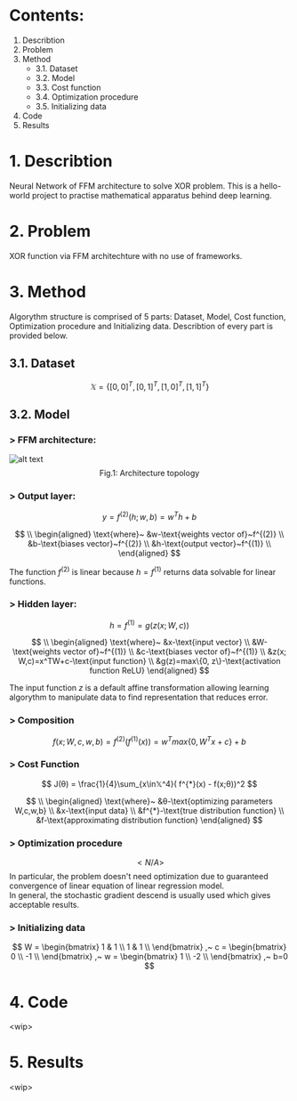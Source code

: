 # Contents:
1. Describtion
2. Problem
3. Method
    * 3.1. Dataset
    * 3.2. Model
    * 3.3. Cost function
    * 3.4. Optimization procedure
    * 3.5. Initializing data
4. Code
5. Results

# 1. Describtion
Neural Network of FFM architecture to solve XOR problem. This is a hello-world project to practise mathematical apparatus behind deep learning.

# 2. Problem
XOR function via FFM architechture with no use of frameworks.

# 3. Method
Algorythm structure is comprised of 5 parts: Dataset, Model, Cost function, Optimization procedure and Initializing data. Describtion of every part is provided below.
## 3.1. Dataset
$$𝕏=\{[0,0]^T, [0,1]^T, [1,0]^T, [1,1]^T\}$$
## 3.2. Model
### > FFM architecture:
![alt text](<link to graph>)
$$
\text{Fig.1: Architecture topology}
$$
### > Output layer:
$$
y=f^{(2)}(h; w,b) = w^Th+b
$$

$$
\\
\begin{aligned}
\text{where}~
&w-\text{weights vector of}~f^{(2)} \\
&b-\text{biases vector}~f^{(2)} \\
&h-\text{output vector}~f^{(1)} \\
\end{aligned}
$$

The function $f^{(2)}$ is linear because $h=f^{(1)}$ returns data solvable for linear functions. 

### > Hidden layer:
$$
h = f^{(1)} = g( z( x; W,c))
$$

$$
\\
\begin{aligned}
\text{where}~
&x-\text{input vector} \\
&W-\text{weights vector of}~f^{(1)} \\
&c-\text{biases vector of}~f^{(1)} \\
&z(x; W,c)=x^TW+c-\text{input function} \\
&g(z)=max\{0, z\}-\text{activation function ReLU}
\end{aligned}
$$

The input function $z$ is a default affine transformation allowing learning algorythm to manipulate data to find representation that reduces error.

### > Composition
$$
f(x; W,c,w,b) = f^{(2)}( f^{(1)}( x)) = w^Tmax\{0, W^Tx+c\}+b
$$
### > Cost Function
$$
J(θ) = \frac{1}{4}\sum_{x\in𝕏^4}( f^{*}(x) - f(x;θ))^2
$$

$$
\\
\begin{aligned}
\text{where}~
&θ-\text{optimizing parameters W,c,w,b} \\
&x-\text{input data} \\
&f^{*}-\text{true distribution function} \\
&f-\text{approximating distribution function}
\end{aligned}
$$
### > Optimization procedure
$$
<N/A>
$$
In particular, the problem doesn't need optimization due to guaranteed convergence of linear equation of linear regression model.\
In general, the stochastic gradient descend is usually used which gives acceptable results.

### > Initializing data
$$
W = \begin{bmatrix}
    1 & 1 \\
    1 & 1 \\
    \end{bmatrix}
,~
c = \begin{bmatrix}
    0 \\
    -1 \\
    \end{bmatrix}
,~
w = \begin{bmatrix}
    1 \\
    -2 \\
    \end{bmatrix}
,~
b=0
$$

# 4. Code
\<wip\>

# 5. Results
\<wip\>